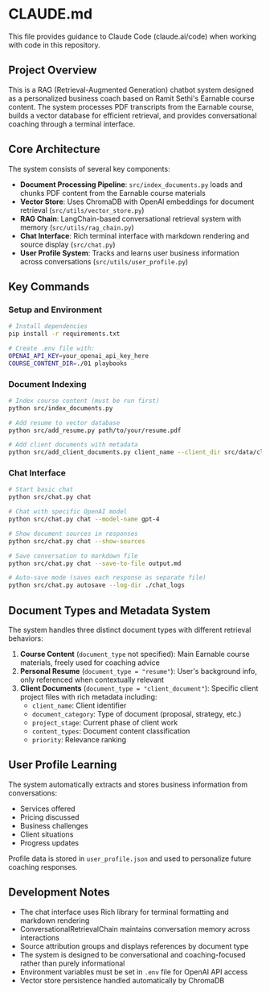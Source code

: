 # CLAUDE.md

This file provides guidance to Claude Code (claude.ai/code) when working with code in this repository.

## Project Overview

This is a RAG (Retrieval-Augmented Generation) chatbot system designed as a personalized business coach based on Ramit Sethi's Earnable course content. The system processes PDF transcripts from the Earnable course, builds a vector database for efficient retrieval, and provides conversational coaching through a terminal interface.

## Core Architecture

The system consists of several key components:

- **Document Processing Pipeline**: `src/index_documents.py` loads and chunks PDF content from the Earnable course materials
- **Vector Store**: Uses ChromaDB with OpenAI embeddings for document retrieval (`src/utils/vector_store.py`)
- **RAG Chain**: LangChain-based conversational retrieval system with memory (`src/utils/rag_chain.py`)
- **Chat Interface**: Rich terminal interface with markdown rendering and source display (`src/chat.py`)
- **User Profile System**: Tracks and learns user business information across conversations (`src/utils/user_profile.py`)

## Key Commands

### Setup and Environment
```bash
# Install dependencies
pip install -r requirements.txt

# Create .env file with:
OPENAI_API_KEY=your_openai_api_key_here
COURSE_CONTENT_DIR=./01 playbooks
```

### Document Indexing
```bash
# Index course content (must be run first)
python src/index_documents.py

# Add resume to vector database
python src/add_resume.py path/to/your/resume.pdf

# Add client documents with metadata
python src/add_client_documents.py client_name --client_dir src/data/clients/client_name
```

### Chat Interface
```bash
# Start basic chat
python src/chat.py chat

# Chat with specific OpenAI model
python src/chat.py chat --model-name gpt-4

# Show document sources in responses
python src/chat.py chat --show-sources

# Save conversation to markdown file
python src/chat.py chat --save-to-file output.md

# Auto-save mode (saves each response as separate file)
python src/chat.py autosave --log-dir ./chat_logs
```

## Document Types and Metadata System

The system handles three distinct document types with different retrieval behaviors:

1. **Course Content** (`document_type` not specified): Main Earnable course materials, freely used for coaching advice
2. **Personal Resume** (`document_type = "resume"`): User's background info, only referenced when contextually relevant
3. **Client Documents** (`document_type = "client_document"`): Specific client project files with rich metadata including:
   - `client_name`: Client identifier
   - `document_category`: Type of document (proposal, strategy, etc.)
   - `project_stage`: Current phase of client work
   - `content_types`: Document content classification
   - `priority`: Relevance ranking

## User Profile Learning

The system automatically extracts and stores business information from conversations:
- Services offered
- Pricing discussed
- Business challenges
- Client situations
- Progress updates

Profile data is stored in `user_profile.json` and used to personalize future coaching responses.

## Development Notes

- The chat interface uses Rich library for terminal formatting and markdown rendering
- ConversationalRetrievalChain maintains conversation memory across interactions
- Source attribution groups and displays references by document type
- The system is designed to be conversational and coaching-focused rather than purely informational
- Environment variables must be set in `.env` file for OpenAI API access
- Vector store persistence handled automatically by ChromaDB